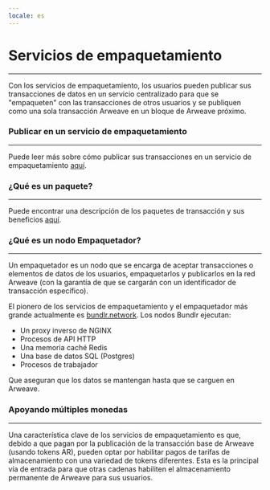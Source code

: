 ```yaml
---
locale: es
---
```


# Servicios de empaquetamiento

---

Con los servicios de empaquetamiento, los usuarios pueden publicar sus transacciones de datos en un servicio centralizado para que se "empaqueten" con las transacciones de otros usuarios y se publiquen como una sola transacción Arweave en un bloque de Arweave próximo.

### Publicar en un servicio de empaquetamiento

---

Puede leer más sobre cómo publicar sus transacciones en un servicio de empaquetamiento [aquí](/guides/posting-transactions/bundlr.md).

### ¿Qué es un paquete?

---

Puede encontrar una descripción de los paquetes de transacción y sus beneficios [aquí](/concepts/bundles.md).

### ¿Qué es un nodo Empaquetador?

---

Un empaquetador es un nodo que se encarga de aceptar transacciones o elementos de datos de los usuarios, empaquetarlos y publicarlos en la red Arweave (con la garantía de que se cargarán con un identificador de transacción específico).

El pionero de los servicios de empaquetamiento y el empaquetador más grande actualmente es [bundlr.network](https://bundlr.network). Los nodos Bundlr ejecutan:

- Un proxy inverso de NGINX
- Procesos de API HTTP
- Una memoria caché Redis
- Una base de datos SQL (Postgres)
- Procesos de trabajador

Que aseguran que los datos se mantengan hasta que se carguen en Arweave.

### Apoyando múltiples monedas

---

Una característica clave de los servicios de empaquetamiento es que, debido a que pagan por la publicación de la transacción base de Arweave (usando tokens AR), pueden optar por habilitar pagos de tarifas de almacenamiento con una variedad de tokens diferentes. Esta es la principal vía de entrada para que otras cadenas habiliten el almacenamiento permanente de Arweave para sus usuarios.
